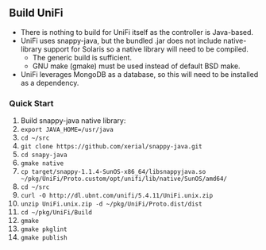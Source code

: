 ## Build UniFi

- There is nothing to build for UniFi itself as the controller is Java-based.
- UniFi uses snappy-java, but the bundled .jar does not include native-library support for Solaris so a native library will need to be compiled.
  - The generic build is sufficient.
  - GNU make (gmake) must be used instead of default BSD make.
- UniFi leverages MongoDB as a database, so this will need to be installed as a dependency.

### Quick Start
1. Build snappy-java native library:
  1. `export JAVA_HOME=/usr/java`
  2. `cd ~/src`
  3. `git clone https://github.com/xerial/snappy-java.git`
  4. `cd snapy-java`
  5. `gmake native`
  6. `cp target/snappy-1.1.4-SunOS-x86_64/libsnappyjava.so ~/pkg/UniFi/Proto.custom/opt/unifi/lib/native/SunOS/amd64/`
2. `cd ~/src`
3. `curl -O http://dl.ubnt.com/unifi/5.4.11/UniFi.unix.zip`
4. `unzip UniFi.unix.zip -d ~/pkg/UniFi/Proto.dist/dist`
5. `cd ~/pkg/UniFi/Build`
6. `gmake`
7. `gmake pkglint`
8. `gmake publish`
